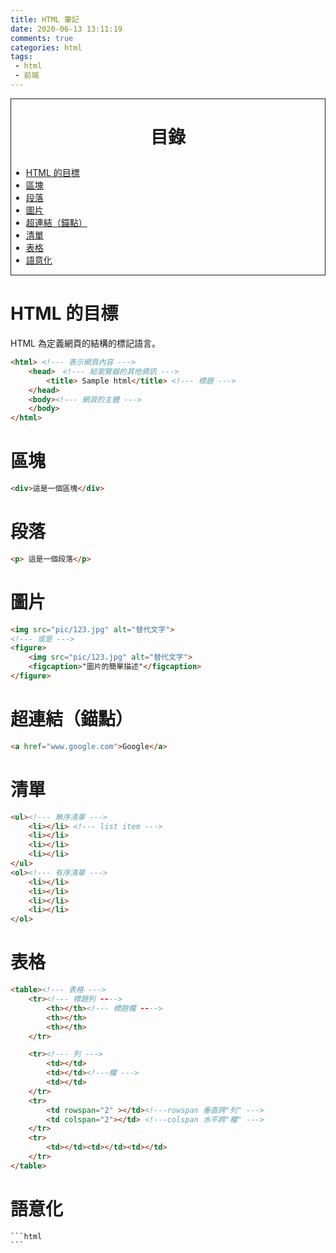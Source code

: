 ```yaml
---
title: HTML 筆記
date: 2020-06-13 13:11:19
comments: true
categories: html
tags:
 - html
 - 前端
---
```

<div style=" border: 1px solid;">

 # <p id="catlog" style=" text-align: center;"> 目錄 </a> #
- <a href="#goal"> HTML 的目標 </a>
- <a href="#area">  區塊 </a>
- <a href="#p"> 段落 </a>
- <a href="#pic"> 圖片 </a>
- <a href="#href"> 超連結（錨點） </a>
- <a href="#list"> 清單 </a>
- <a href="#table"> 表格 </a>
- <a href="#descriptive">語意化</a>

</div>

# <a id="goal"> HTML 的目標 </a> #

 HTML 為定義網頁的結構的標記語言。

```html
<html> <!--- 表示網頁內容 --->
    <head>　<!--- 給瀏覽器的其他資訊 --->
        <title> Sample html</title> <!--- 標題 --->
    </head>
    <body><!--- 網頁的主體 --->
    </body>
</html>
```

# <a id="area">  區塊 </a>

```html
<div>這是一個區塊</div>
```

# <a id="p"> 段落 </a>

```html
<p> 這是一個段落</p>
```

# <a id="pic"> 圖片 </a>

```html
<img src="pic/123.jpg" alt="替代文字">
<!--- 或是 --->
<figure>
    <img src="pic/123.jpg" alt="替代文字">
    <figcaption>"圖片的簡單描述"</figcaption>
</figure>
```

# <a id="href"> 超連結（錨點） </a> #

```html
<a href="www.google.com">Google</a>
```

# <a id="list"> 清單 </a>

```html
<ul><!--- 無序清單 --->
    <li></li> <!--- list item --->
    <li></li>
    <li></li>
    <li></li>
</ul>
<ol><!--- 有序清單 --->
    <li></li>
    <li></li>
    <li></li>
    <li></li>
</ol>
```

# <a id="table"> 表格 </a>

```html
<table><!--- 表格 --->
    <tr><!--- 標題列 ---->
        <th></th><!--- 標題欄 ---->
        <th></th>
        <th></th>
    </tr>

    <tr><!--- 列 --->
        <td></td>
        <td></td><!---欄 --->
        <td></td>
    </tr>
    <tr>
        <td rowspan="2" ></td><!---rowspan 垂直跨"列" --->
        <td colspan="2"></td> <!---colspan 水平跨"欄" --->
    </tr>
    <tr>
        <td></td><td></td><td></td>
    </tr>
</table>
```

# <a id="descriptive">語意化</a>

    ```html
    ```
